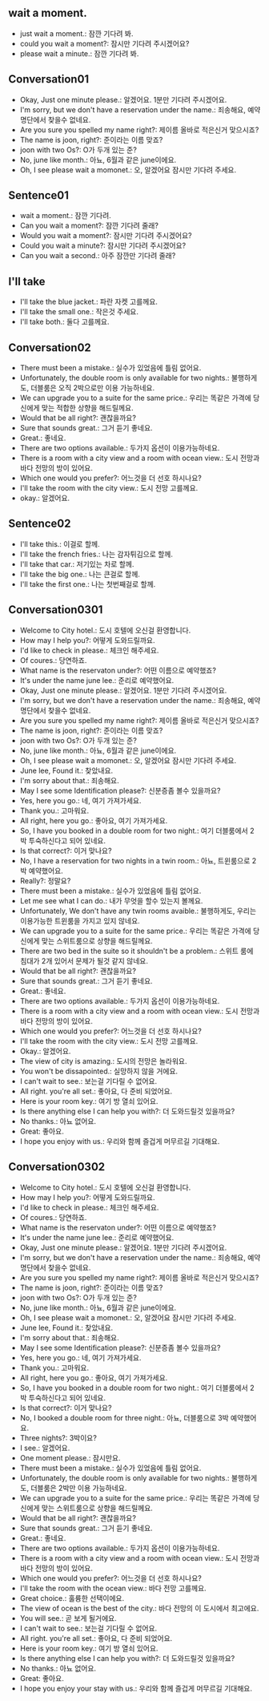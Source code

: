 ## wait a moment. 
- just wait a moment.: 잠깐 기다려 봐.
- could you wait a moment?: 잠시만 기다려 주시겠어요?
- please wait a minute.: 잠깐 기다려 봐.

## Conversation01
- Okay, Just one minute please.: 알겠어요. 1분만 기다려 주시겠어요.
- I'm sorry, but we don't have a reservation under the name.: 죄송해요, 예약명단에서 찾을수 없네요.
- Are you sure you spelled my name right?: 제이름 올바로 적은신거 맞으시죠?
- The name is joon, right?: 준이라는 이름 맞죠?
- joon with two Os?: O가 두개 있는 준? 
- No, june like month.: 아뇨, 6월과 같은 june이에요.
- Oh, I see please wait a momonet.: 오, 알겠어요 잠시만 기다려 주세요.

## Sentence01
- wait a moment.: 잠깐 기다려.
- Can you wait a moment?: 잠깐 기다려 줄래? 
- Would you wait a moment?: 잠시만 기다려 주시겠어요? 
- Could you wait a minute?: 잠시만 기다려 주시겠어요? 
- Can you wait a second.: 아주 잠깐만 기다려 줄래? 

## I'll take 
- I'll take the blue jacket.: 파란 자켓 고를께요.
- I'll take the small one.: 작은것 주세요.
- I'll take both.: 둘다 고를께요.

## Conversation02
- There must been a mistake.: 실수가 있었음에 틀림 없어요.
- Unfortunately, the double room is only available for two nights.: 불행하게도, 더블룸은 오직 2박으로만 이용 가능하네요.
- We can upgrade you to a suite for the same price.: 우리는 똑같은 가격에 당신에게 맞는 적합한 상향을 해드릴께요.
- Would that be all right?: 괜찮을까요?
- Sure that sounds great.: 그거 듣기 좋네요.
- Great.: 좋네요.
- There are two options available.: 두가지 옵션이 이용가능하네요.
- There is a room with a city view and a room with ocean view.: 도시 전망과 바다 전망의 방이 있어요.
- Which one would you prefer?: 어느것을 더 선호 하시나요?
- I'll take the room with the city view.: 도시 전망 고를께요.
- okay.: 알겠어요.

## Sentence02
- I'll take this.: 이걸로 할께.
- I'll take the french fries.: 나는 감자튀김으로 할께.
- I'll take that car.: 저기있는 차로 할께.
- I'll take the big one.: 나는 큰걸로 할께.
- I'll take the first one.: 나는 첫번째걸로 할께.

## Conversation0301
- Welcome to City hotel.: 도시 호텔에 오신걸 환영합니다.
- How may I help you?: 어떻게 도와드릴까요.
- I'd like to check in please.: 체크인 해주세요.
- Of coures.: 당연하죠.
- What name is the reservaton under?: 어떤 이름으로 예약했죠?
- It's under the name june lee.: 준리로 예약했어요.
- Okay, Just one minute please.: 알겠어요. 1분만 기다려 주시겠어요.
- I'm sorry, but we don't have a reservation under the name.: 죄송해요, 예약명단에서 찾을수 없네요.
- Are you sure you spelled my name right?: 제이름 올바로 적은신거 맞으시죠?
- The name is joon, right?: 준이라는 이름 맞죠?
- joon with two Os?: O가 두개 있는 준? 
- No, june like month.: 아뇨, 6월과 같은 june이에요.
- Oh, I see please wait a momonet.: 오, 알겠어요 잠시만 기다려 주세요.
- June lee, Found it.: 찾았내요.
- I'm sorry about that.: 죄송해요.
- May I see some Identification please?: 신분증좀 볼수 있을까요?
- Yes, here you go.: 네, 여기 가져가세요.
- Thank you.: 고마워요.
- All right, here you go.: 좋아요, 여기 가져가세요.
- So, I have you booked in a double room for two night.: 여기 더블룸에서 2박 투숙하신다고 되어 있네요. 
- Is that correct?: 이거 맞나요?
- No, I have a reservation for two nights in a twin room.: 아뇨, 트윈룸으로 2박 예약했어요.
- Really?: 정말요?
- There must been a mistake.: 실수가 있었음에 틀림 없어요.
- Let me see what I can do.: 내가 무엇을 할수 있는지 볼께요.
- Unfortunately, We don't have any twin rooms avaible.: 불행하게도, 우리는 이용가능한 트윈룸을 가지고 있지 않네요.
- We can upgrade you to a suite for the same price.: 우리는 똑같은 가격에 당신에게 맞는 스위트룸으로 상향을 해드릴께요.
- There are two bed in the suite so it shouldn't be a problem.: 스위트 룸에 침대가 2개 있어서 문제가 될것 같지 않네요.
- Would that be all right?: 괜찮을까요?
- Sure that sounds great.: 그거 듣기 좋네요.
- Great.: 좋네요.
- There are two options available.: 두가지 옵션이 이용가능하네요.
- There is a room with a city view and a room with ocean view.: 도시 전망과 바다 전망의 방이 있어요.
- Which one would you prefer?: 어느것을 더 선호 하시나요?
- I'll take the room with the city view.: 도시 전망 고를께요.
- Okay.: 알겠어요.
- The view of city is amazing.: 도시의 전망은 놀라워요.
- You won't be dissapointed.: 실망하지 않을 거에요.
- I can't wait to see.: 보는걸 기다릴 수 없어요.
- All right. you're all set.: 좋아요, 다 준비 되었어요.
- Here is your room key.: 여기 방 열쇠 있어요.
- Is there anything else I can help you with?: 더 도와드릴것 있을까요?
- No thanks.: 아뇨 없어요.
- Great: 좋아요.
- I hope you enjoy with us.: 우리와 함께 즐겁게 머무르길 기대해요.

## Conversation0302
- Welcome to City hotel.: 도시 호텔에 오신걸 환영합니다.
- How may I help you?: 어떻게 도와드릴까요.
- I'd like to check in please.: 체크인 해주세요.
- Of coures.: 당연하죠.
- What name is the reservaton under?: 어떤 이름으로 예약했죠?
- It's under the name june lee.: 준리로 예약했어요.
- Okay, Just one minute please.: 알겠어요. 1분만 기다려 주시겠어요.
- I'm sorry, but we don't have a reservation under the name.: 죄송해요, 예약명단에서 찾을수 없네요.
- Are you sure you spelled my name right?: 제이름 올바로 적은신거 맞으시죠?
- The name is joon, right?: 준이라는 이름 맞죠?
- joon with two Os?: O가 두개 있는 준? 
- No, june like month.: 아뇨, 6월과 같은 june이에요.
- Oh, I see please wait a momonet.: 오, 알겠어요 잠시만 기다려 주세요.
- June lee, Found it.: 찾았내요.
- I'm sorry about that.: 죄송해요.
- May I see some Identification please?: 신분증좀 볼수 있을까요?
- Yes, here you go.: 네, 여기 가져가세요.
- Thank you.: 고마워요.
- All right, here you go.: 좋아요, 여기 가져가세요.
- So, I have you booked in a double room for two night.: 여기 더블룸에서 2박 투숙하신다고 되어 있네요. 
- Is that correct?: 이거 맞나요?
- No, I booked a double room for three night.: 아뇨, 더블룸으로 3박 예약했어요.
- Three nights?: 3박이요?
- I see.: 알겠어요.
- One moment please.: 잠시만요.
- There must been a mistake.: 실수가 있었음에 틀림 없어요.
- Unfortunately, the double room is only available for two nights.: 불행하게도, 더블룸은 2박만 이용 가능하네요.
- We can upgrade you to a suite for the same price.: 우리는 똑같은 가격에 당신에게 맞는 스위트룸으로 상향을 해드릴께요.
- Would that be all right?: 괜찮을까요?
- Sure that sounds great.: 그거 듣기 좋네요.
- Great.: 좋네요.
- There are two options available.: 두가지 옵션이 이용가능하네요.
- There is a room with a city view and a room with ocean view.: 도시 전망과 바다 전망의 방이 있어요.
- Which one would you prefer?: 어느것을 더 선호 하시나요?
- I'll take the room with the ocean view.: 바다 전망 고를께요.
- Great choice.: 훌륭한 선택이에요.
- The view of ocean is the best of the city.: 바다 전망의 이 도시에서 최고에요.
- You will see.: 곧 보게 될거에요.
- I can't wait to see.: 보는걸 기다릴 수 없어요.
- All right. you're all set.: 좋아요, 다 준비 되었어요.
- Here is your room key.: 여기 방 열쇠 있어요.
- Is there anything else I can help you with?: 더 도와드릴것 있을까요?
- No thanks.: 아뇨 없어요.
- Great: 좋아요.
- I hope you enjoy your stay with us.: 우리와 함께 즐겁게 머무르길 기대해요.
